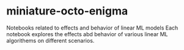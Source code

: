 # miniature-octo-enigma
Notebooks related to effects and behavior of linear ML models
Each notebook explores the effects abd behavior of various linear ML algorithems on different scenarios.

